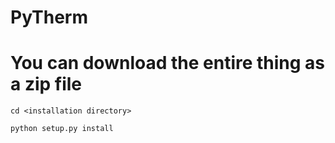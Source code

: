 # PyTherm

# You can download the entire thing as a zip file
```shell
cd <installation directory>

python setup.py install
```
